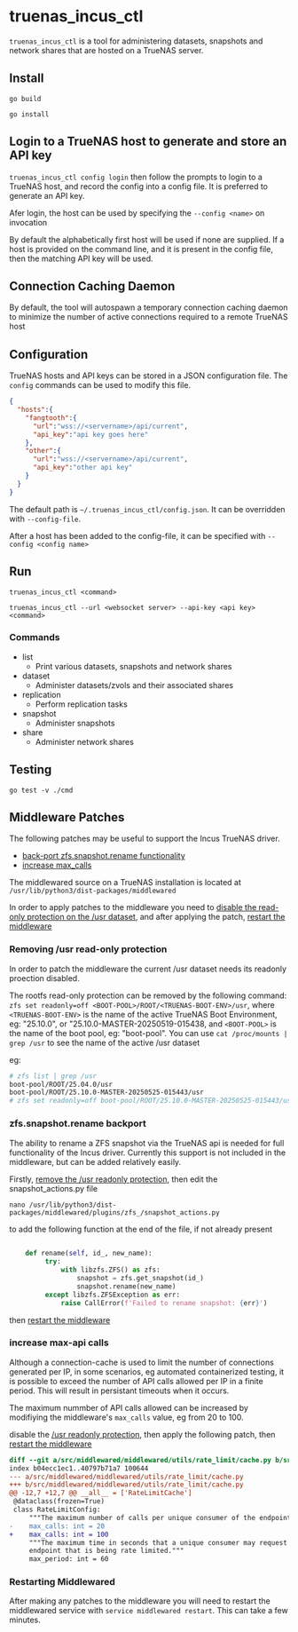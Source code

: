 # truenas_incus_ctl

`truenas_incus_ctl` is a tool for administering datasets, snapshots and network shares that are hosted on a TrueNAS server.

## Install

`go build`

`go install`

## Login to a TrueNAS host to generate and store an API key

`truenas_incus_ctl config login` then follow the prompts to login to a TrueNAS host, and record the config into a config file. It is preferred to generate an API key.

Afer login, the host can be used by specifying the `--config <name>` on invocation

By default the alphabetically first host will be used if none are supplied. If a host is provided on the command line, and it is present in the config file, then the matching API key will be used.

## Connection Caching Daemon

By default, the tool will autospawn a temporary connection caching daemon to minimize the number of active connections required to a remote TrueNAS host

## Configuration

TrueNAS hosts and API keys can be stored in a JSON configuration file. The `config` commands can be used to modify this file.

```json
{
  "hosts":{
    "fangtooth":{
      "url":"wss://<servername>/api/current",
      "api_key":"api key goes here"
    },
    "other":{
      "url":"wss://<servername>/api/current",
      "api_key":"other api key"
    }
  }
}
```

The default path is `~/.truenas_incus_ctl/config.json`. It can be overridden with `--config-file`.

After a host has been added to the config-file, it can be specified with `--config <config name>`

## Run

`truenas_incus_ctl <command>`

`truenas_incus_ctl --url <websocket server> --api-key <api key> <command>`

### Commands

- list
	- Print various datasets, snapshots and network shares
- dataset
	- Administer datasets/zvols and their associated shares
- replication
  - Perform replication tasks
- snapshot
	- Administer snapshots
- share
	- Administer network shares

## Testing

`go test -v ./cmd`

## Middleware Patches

The following patches may be useful to support the Incus TrueNAS driver. 

- [back-port zfs.snapshot.rename functionality](#zfssnapshotrename-backport)
- [increase max_calls](#increase-max-api-calls)

The middlewared source on a TrueNAS installation is located at `/usr/lib/python3/dist-packages/middlewared`

In order to apply patches to the middleware you need to [disable the read-only protection on the /usr dataset](#removing-usr-read-only-protection), and after applying the patch, [restart the middleware](#restarting-middlewared)

### Removing /usr read-only protection

In order to patch the middleware the current /usr dataset needs its readonly proection disabled.

The rootfs read-only protection can be removed by the following command: `zfs set readonly=off <BOOT-POOL>/ROOT/<TRUENAS-BOOT-ENV>/usr`, where `<TRUENAS-BOOT-ENV>` is the name of the active TrueNAS Boot Environment, eg: "25.10.0", or "25.10.0-MASTER-20250519-015438, and `<BOOT-POOL>` is the name of the boot pool, eg: "boot-pool". You can use `cat /proc/mounts | grep /usr` to see the name of the active /usr dataset

eg:

```sh
# zfs list | grep /usr
boot-pool/ROOT/25.04.0/usr                                                                                                      2.51G  37.5G  2.51G  /usr
boot-pool/ROOT/25.10.0-MASTER-20250525-015443/usr                                                                               2.86G  37.5G  2.86G  /usr
# zfs set readonly=off boot-pool/ROOT/25.10.0-MASTER-20250525-015443/usr
```

### zfs.snapshot.rename backport

The ability to rename a ZFS snapshot via the TrueNAS api is needed for full functionality of the Incus driver. Currently this support is not included in the middleware, but can be added relatively easily.

Firstly, [remove the /usr readonly protection](#removing-usr-read-only-protection), then edit the snapshot_actions.py file

`nano /usr/lib/python3/dist-packages/middlewared/plugins/zfs_/snapshot_actions.py`

to add the following function at the end of the file, if not already present

```python
    
    def rename(self, id_, new_name):
         try:
             with libzfs.ZFS() as zfs:
                 snapshot = zfs.get_snapshot(id_)
                 snapshot.rename(new_name)
         except libzfs.ZFSException as err:
             raise CallError(f'Failed to rename snapshot: {err}')
```

then [restart the middleware](#restarting-middlewared) 

### increase max-api calls

Although a connection-cache is used to limit the number of connections generated per IP, in some scenarios, eg automated containerized testing, it is possible to exceed the number of API calls allowed per IP in a finite period. This will result in persistant timeouts when it occurs. 

The maximum nummber of API calls allowed can be increased by modifiying the middleware's `max_calls` value, eg from 20 to 100.

disable the [/usr readonly protection](#removing-usr-read-only-protection), then apply the following patch, then [restart the middleware](#restarting-middlewared)
```diff
diff --git a/src/middlewared/middlewared/utils/rate_limit/cache.py b/src/middlewared/middlewared/utils/rate_limit/cache.py
index b04ecc1ec1..40797b71a7 100644
--- a/src/middlewared/middlewared/utils/rate_limit/cache.py
+++ b/src/middlewared/middlewared/utils/rate_limit/cache.py
@@ -12,7 +12,7 @@ __all__ = ['RateLimitCache']
 @dataclass(frozen=True)
 class RateLimitConfig:
     """The maximum number of calls per unique consumer of the endpoint."""
-    max_calls: int = 20
+    max_calls: int = 100
     """The maximum time in seconds that a unique consumer may request an
     endpoint that is being rate limited."""
     max_period: int = 60

```

### Restarting Middlewared

After making any patches to the middleware you will need to restart the middlewared service with `service middlewared restart`. This can take a few minutes.

